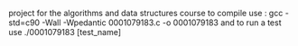 project for the algorithms and data structures course
to compile use : 
gcc -std=c90 -Wall -Wpedantic 0001079183.c -o 0001079183
and to run a test use ./0001079183 [test_name]

